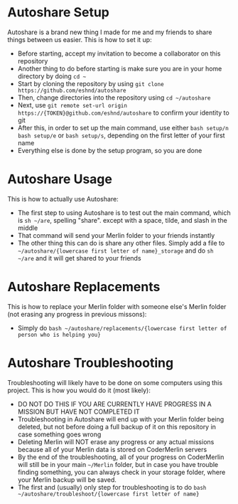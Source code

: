 # Autoshare Setup
Autoshare is a brand new thing I made for me and my friends to share things between us easier. This is how to set it up: 
- Before starting, accept my invitation to become a collaborator on this repository
- Another thing to do before starting is make sure you are in your home directory by doing `cd ~`
- Start by cloning the repository by using `git clone https://github.com/eshnd/autoshare`
- Then, change directories into the repository using `cd ~/autoshare`
- Next, use `git remote set-url origin https://{TOKEN}@github.com/eshnd/autoshare` to confirm your identity to git
- After this, in order to set up the main command, use either `bash setup/n` `bash setup/e` or `bash setup/s`, depending on the first letter of your first name
- Everything else is done by the setup program, so you are done
# Autoshare Usage
This is how to actually use Autoshare:     
- The first step to using Autoshare is to test out the main command, which is `sh ~/are`, spelling "share". except with a space, tilde, and slash in the middle
- That command will send your Merlin folder to your friends instantly
- The other thing this can do is share any other files. Simply add a file to `~/autoshare/{lowercase first letter of name}_storage` and do `sh ~/are` and it will get shared to your friends
# Autoshare Replacements
This is how to replace your Merlin folder with someone else's Merlin folder (not erasing any progress in previous missons):
- Simply do `bash ~/autoshare/replacements/{lowercase first letter of person who is helping you}`
# Autoshare Troubleshooting
Troubleshooting will likely have to be done on some computers using this project. This is how you would do it (most likely):   
- DO NOT DO THIS IF YOU ARE CURRENTLY HAVE PROGRESS IN A MISSION BUT HAVE NOT COMPLETED IT
- Troubleshooting in Autoshare will end up with your Merlin folder being deleted, but not before doing a full backup of it on this repository in case something goes wrong
- Deleting Merlin will NOT erase any progress or any actual missions because all of your Merlin data is stored on CoderMerlin servers
- By the end of the troubleshooting, all of your progress on CoderMerlin will still be in your main `~/Merlin` folder, but in case you have trouble finding something, you can always check in your storage folder, where your Merlin backup will be saved.
- The first and (usually) only step for troubleshooting is to do `bash ~/autoshare/troubleshoot/{lowercase first letter of name}`
